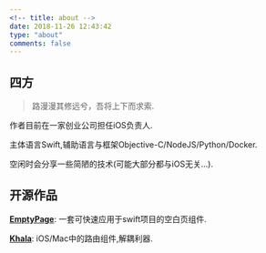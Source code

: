 ```yaml
---
<!-- title: about -->
date: 2018-11-26 12:43:42
type: "about"
comments: false
---
```


## 四方

>  路漫漫其修远兮，吾将上下而求索.

作者目前在一家创业公司担任iOS负责人.

主体语言Swift,辅助语言与框架Objective-C/NodeJS/Python/Docker.

空闲时会分享一些简陋的技术(可能大部分都与iOS无关...).

## 开源作品

[**EmptyPage**](https://github.com/linhay/EmptyPage): 一套可快速应用于swift项目的空白页组件.

[**Khala**](https://github.com/linhay/Khala): iOS/Mac中的路由组件,解耦利器.